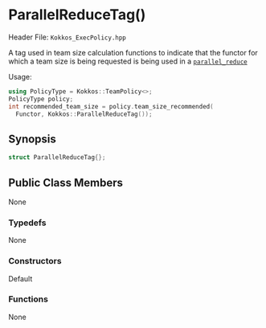 # ParallelReduceTag()

Header File: `Kokkos_ExecPolicy.hpp`

A tag used in team size calculation functions to indicate that the functor for which a team size is being requested is being used in a [`parallel_reduce`](parallel_reduce)

Usage: 
```c++
using PolicyType = Kokkos::TeamPolicy<>; 
PolicyType policy;
int recommended_team_size = policy.team_size_recommended(
  Functor, Kokkos::ParallelReduceTag());
```

## Synopsis 
```c++
struct ParallelReduceTag{};
```

## Public Class Members

  None

### Typedefs
   
 None

### Constructors
 
 Default

### Functions

 None
